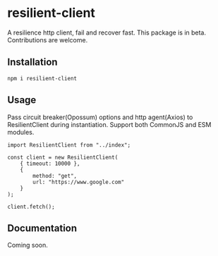 # resilient-client

A resilience http client, fail and recover fast. This package is in beta. Contributions are welcome.

## Installation

```
npm i resilient-client
```

## Usage

Pass circuit breaker(Opossum) options and http agent(Axios) to ResilientClient during instantiation.
Support both CommonJS and ESM modules.

```
import ResilientClient from "../index";

const client = new ResilientClient(
    { timeout: 10000 },
    {
        method: "get",
        url: "https://www.google.com"
    }
);

client.fetch();
```

## Documentation

Coming soon.
